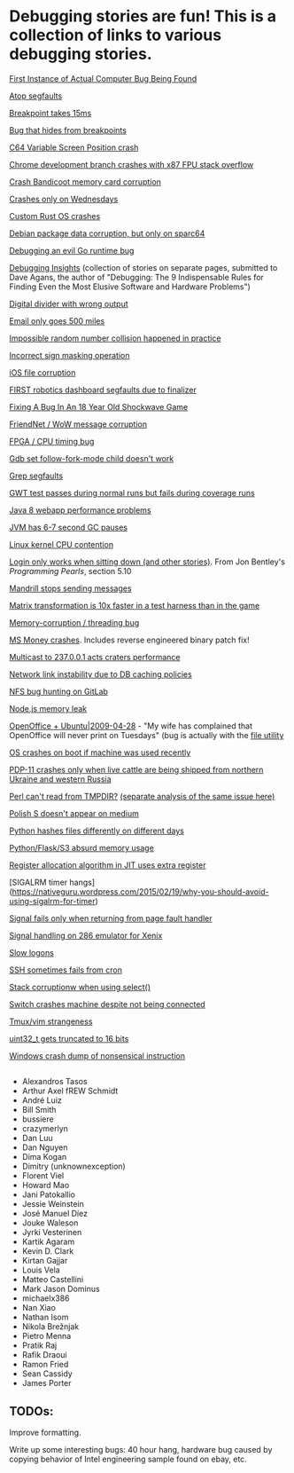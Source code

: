 # Debugging stories are fun! This is a collection of links to various debugging stories.

[First Instance of Actual Computer Bug Being Found](http://www.computerhistory.org/tdih/september/9/)

[Atop segfaults](http://rachelbythebay.com/w/2014/03/02/sync/)

[Breakpoint takes 15ms](http://blog.jwhitham.org/2015/04/the-mystery-of-fifteen-millisecond.html)

[Bug that hides from breakpoints](http://sircmpwn.github.io/2014/02/02/The-worst-bugs.html)

[C64 Variable Screen Position crash](http://www.linusakesson.net/scene/safevsp/index.php)

[Chrome development branch crashes with x87 FPU stack overflow](https://randomascii.wordpress.com/2016/09/16/everything-old-is-new-again-and-a-compiler-bug/)

[Crash Bandicoot memory card corruption](http://www.gamasutra.com/blogs/DaveBaggett/20131031/203788/My_Hardest_Bug_Ever.php)

[Crashes only on Wednesdays](http://gyrovague.com/2015/07/29/crashes-only-on-wednesdays/)

[Custom Rust OS crashes](http://jvns.ca/blog/2013/12/04/day-37-how-a-keyboard-works/)

[Debian package data corruption, but only on sparc64](https://web.archive.org/web/20060612203753/http://vger.kernel.org/~davem/cgi-bin/blog.cgi/index.html)

[Debugging an evil Go runtime bug](https://marcan.st/2017/12/debugging-an-evil-go-runtime-bug/)

[Debugging Insights](http://debuggingrules.com/?page_id=46) (collection of stories on separate pages, submitted to Dave Agans, the author of "Debugging: The 9 Indispensable Rules for Finding Even the Most Elusive Software and Hardware Problems")

[Digital divider with wrong output](http://danluu.com/teach-debugging/)

[Email only goes 500 miles](http://www.ibiblio.org/harris/500milemail.html)

[Impossible random number collision happened in practice](https://medium.com/@betable/tifu-by-using-math-random-f1c308c4fd9d)

[Incorrect sign masking operation](https://labs.spotify.com/2015/08/27/underflow-bug/)

[iOS file corruption](https://code.facebook.com/posts/313033472212144/debugging-file-corruption-on-ios/)

[FIRST robotics dashboard segfaults due to finalizer](https://lukeshu.com/blog/java-segfault.html)

[Fixing A Bug In An 18 Year Old Shockwave Game](https://mattbruv.github.io/ccsr-bugfix/)

[FriendNet / WoW message corruption](http://blog.makandra.com/2010/04/the-greatest-bug-i-never-fixed/)

[FPGA / CPU timing bug](http://eli.thegreenplace.net/2003/10/30/hardware-debugging-is-hard)

[Gdb set follow-fork-mode child doesn't work](http://nanxiao.me/en/use-dtrace-to-diagnose-gdb-issues/)

[Grep segfaults](http://blog.loadzero.com/blog/tracking-down-a-segfault-in-grep/)

[GWT test passes during normal runs but fails during coverage runs](http://ismail.badawi.io/blog/2014/02/04/an-obscure-bug-story/)

[Java 8 webapp performance problems](http://engineering.indeedblog.com/blog/2016/09/job-search-web-app-java-8-migration/)

[JVM has 6-7 second GC pauses](http://www.evanjones.ca/jvm-mmap-pause-finding.html)

[Linux kernel CPU contention](http://notes.secretsauce.net/notes/2015/09/05_a-kernel-debugging-story.html)

[Login only works when sitting down (and other stories)](https://books.google.ca/books?id=kse_7qbWbjsC&lpg=PP1&pg=PA56). From Jon Bentley's _Programming Pearls_, section 5.10

[Mandrill stops sending messages](https://www.seancassidy.me/sherlock-holmes-debugging.html)

[Matrix transformation is 10x faster in a test harness than in the game](https://randomascii.wordpress.com/2015/01/19/knowing-where-to-type-zero/)

[Memory-corruption / threading bug](http://nanxiao.me/en/an-experience-of-fixing-a-memory-corruption-bug/)

[MS Money crashes](http://blogs.msdn.com/b/oldnewthing/archive/2012/11/13/10367904.aspx). Includes reverse engineered binary patch fix!

[Multicast to 237.0.0.1 acts craters performance](http://blog.outerthoughts.com/2004/10/perfect-multicast-storm/)

[Network link instability due to DB caching policies](https://code.facebook.com/posts/1499322996995183/solving-the-mystery-of-link-imbalance-a-metastable-failure-state-at-scale/)

[NFS bug hunting on GitLab](https://about.gitlab.com/2018/11/14/how-we-spent-two-weeks-hunting-an-nfs-bug/)

[Node.js memory leak](https://www.joyent.com/blog/walmart-node-js-memory-leak)

[OpenOffice + Ubuntu|2009-04-28](https://bugs.launchpad.net/ubuntu/+source/cupsys/+bug/255161/comments/28) - "My wife has complained that OpenOffice will never print on Tuesdays" (bug is actually with the [file utility](https://bugs.launchpad.net/ubuntu/+source/file/+bug/248619)


[OS crashes on boot if machine was used recently](http://blog.valerieaurora.org/2013/12/17/heres-my-favorite-operating-systems-war-story-whats-yours/)

[PDP-11 crashes only when live cattle are being shipped from northern Ukraine and western Russia](http://www.jakepoz.com/debugging-behind-the-iron-curtain/)

[Perl can't read from TMPDIR?](https://blog.afoolishmanifesto.com/posts/investigation-into-why-perl-cant-read-from-TMPDIR/) [(separate analysis of the same issue here)](http://blog.plover.com/tech/tmpdir.html)

[Polish S doesn't appear on medium](https://medium.com/medium-eng/the-curious-case-of-disappearing-polish-s-fa398313d4df)

[Python hashes files differently on different days](http://dpb.bitbucket.io/unexpected-behavior-from-the-python-3-built-in-hash-function.html)

[Python/Flask/S3 absurd memory usage](http://jamesporter.me/2015/12/09/mysterious-memory-consumption.html)

[Register allocation algorithm in JIT uses extra register](http://bitfunnel.org/debugging-nativejit/)

[SIGALRM timer hangs] (https://nativeguru.wordpress.com/2015/02/19/why-you-should-avoid-using-sigalrm-for-timer)

[Signal fails only when returning from page fault handler](https://news.ycombinator.com/item?id=7684824)

[Signal handling on 286 emulator for Xenix](https://news.ycombinator.com/item?id=7684827)

[Slow logons](http://blogs.technet.com/b/markrussinovich/archive/2012/07/02/3506849.aspx)

[SSH sometimes fails from cron](http://mina.naguib.ca/blog/2012/10/22/the-little-ssh-that-sometimes-couldnt.html)

[Stack corruptionw when using select()](http://blogs.unity3d.com/2016/04/25/debugging-memory-corruption-who-the-hell-writes-2-into-my-stack-2)

[Switch crashes machine despite not being connected](http://www.catb.org/jargon/html/magic-story.html)

[Tmux/vim strangeness](http://www.daniellesucher.com/2014/04/24/my-new-favorite-vim-tmux-bug/)

[uint32_t gets truncated to 16 bits](http://kdc-blog.blogspot.com/2008/03/one-day-one-of-my-co-workers-stopped-me.html)

[Windows crash dump of nonsensical instruction](http://blogs.msdn.com/b/oldnewthing/archive/2014/12/26/10583035.aspx)

## 

* Alexandros Tasos
* Arthur Axel fREW Schmidt
* André Luiz
* Bill Smith
* bussiere
* crazymerlyn
* Dan Luu
* Dan Nguyen
* Dima Kogan
* Dimitry (unknownexception)
* Florent Viel
* Howard Mao
* Jani Patokallio
* Jessie Weinstein
* José Manuel Díez
* Jouke Waleson
* Jyrki Vesterinen
* Kartik Agaram
* Kevin D. Clark
* Kirtan Gajjar
* Louis Vela
* Matteo Castellini
* Mark Jason Dominus
* michaelx386
* Nan Xiao
* Nathan Isom
* Nikola Brežnjak
* Pietro Menna
* Pratik Raj
* Rafik Draoui
* Ramon Fried
* Sean Cassidy
* James Porter

## TODOs:

Improve formatting.

Write up some interesting bugs: 40 hour hang, hardware bug caused by copying behavior of Intel engineering sample found on ebay, etc.
